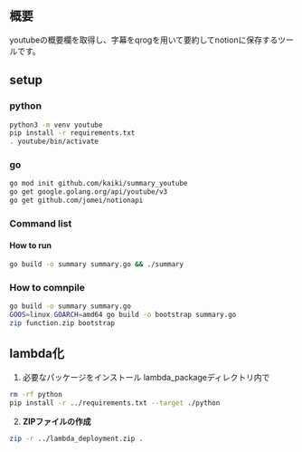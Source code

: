 ## 概要

youtubeの概要欄を取得し、字幕をqrogを用いて要約してnotionに保存するツールです。

## setup

### python
```bash
python3 -m venv youtube
pip install -r requirements.txt
. youtube/bin/activate
```

### go
```bash
go mod init github.com/kaiki/summary_youtube
go get google.golang.org/api/youtube/v3
go get github.com/jomei/notionapi
```

### Command list

#### How to run
```bash
go build -o summary summary.go && ./summary
```

### How to comnpile

```bash
go build -o summary summary.go
GOOS=linux GOARCH=amd64 go build -o bootstrap summary.go
zip function.zip bootstrap
```

## lambda化

1. 必要なパッケージをインストール
lambda_packageディレクトリ内で
```bash
rm -rf python
pip install -r ../requirements.txt --target ./python
```

2. **ZIPファイルの作成**
```bash
zip -r ../lambda_deployment.zip .
```
